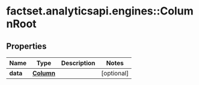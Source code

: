 # factset.analyticsapi.engines::ColumnRoot

## Properties
Name | Type | Description | Notes
------------ | ------------- | ------------- | -------------
**data** | [**Column**](Column.md) |  | [optional] 


